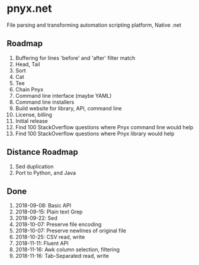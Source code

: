 # pnyx.net
File parsing and transforming automation scripting platform, Native .net

## Roadmap
1. Buffering for lines 'before' and 'after' filter match
1. Head, Tail
1. Sort
1. Cat
1. Tee
1. Chain Pnyx
1. Command line interface (maybe YAML)
1. Command line installers
1. Build website for library, API, command line
1. License, billing
1. Initial release
1. Find 100 StackOverflow questions where Pnyx command line would help
1. Find 100 StackOverflow questions where Pnyx library would help

## Distance Roadmap
1. Sed duplication
1. Port to Python, and Java

## Done
1. 2018-09-08: Basic API
1. 2018-09-15: Plain text Grep
1. 2018-09-22: Sed
1. 2018-10-07: Preserve file encoding
1. 2018-10-07: Preserve newlines of original file
1. 2018-10-25: CSV read, write
1. 2018-11-11: Fluent API
1. 2018-11-16: Awk column selection, filtering
1. 2018-11-16: Tab-Separated read, write
